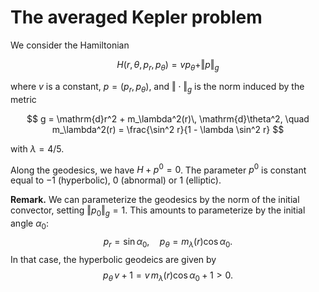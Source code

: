 # The averaged Kepler problem

We consider the Hamiltonian

$$
    H(r, \theta, p_r, p_\theta) = v p_\theta + \Vert p \Vert_{g}
$$

where $v$ is a constant, $p = (p_r, p_\theta)$, and $\Vert \cdot \Vert_{g}$ is the norm induced by the metric

$$
    g = \mathrm{d}r^2 + m_\lambda^2(r)\, \mathrm{d}\theta^2, \quad 
    m_\lambda^2(r) = \frac{\sin^2 r}{1 - \lambda \sin^2 r}
$$

with $\lambda = 4/5$.

Along the geodesics, we have $H+p^0 = 0$. The parameter $p^0$ is constant equal to $-1$ (hyperbolic), $0$ (abnormal) or $1$ (elliptic).

**Remark.** We can parameterize the geodesics by the norm of the initial convector, setting $\Vert{p_0}\Vert_g = 1$. 
This amounts to parameterize by the initial angle $\alpha_0$:
$$
    p_r = \sin \alpha_0, \quad p_\theta = m_\lambda(r) \cos \alpha_0.
$$
In that case, the hyperbolic geodeics are given by
$$
    p_\theta\, v + 1 = v\, m_\lambda(r) \cos \alpha_0 + 1 > 0.  
$$